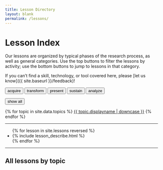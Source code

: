 ```yaml
---
title: Lesson Directory
layout: blank
permalink: /lessons/
---
```


# Lesson Index

Our lessons are organized by typical phases of the research process, as well as general categories. Use the top buttons to filter the lessons by activity; use the bottom buttons to jump to lessons in that category.

If you can’t find a skill, technology, or tool covered here, please [let us know]({{ site.baseurl }}/feedback)!

  <div class="btn-group btn-group-justified">
    <button class="btn btn-primary" id="filter-acquiring" type="submit">acquire</button>
    <button class="btn btn-primary" id="filter-transforming" type="submit">transform</button>
    <button class="btn btn-primary" id="filter-presenting" type="submit">present</button>
    <button class="btn btn-primary" id="filter-sustaining" type="submit">sustain</button>
    <button class="btn btn-primary" id="filter-analyzing" type="submit">analyze</button>
  </div>

  <button class="btn btn-primary" id="filter-none" type="submit">show all</button>

<div class="topics">
    {% for topic in site.data.topics %}
      <a class="btn btn-secondary" role="button" href="{{ site.baseurl }}/lessons/#{{ topic.displayname | slugify }}">{{ topic.displayname | downcase }}</a>
    {% endfor %}
</div>

<hr>

  <div id="eachlesson">
    <ul class="list">
    {% for lesson in site.lessons reversed %}
      <li>{% include lesson_describe.html %}</li>
    {% endfor %}
    </ul>
  </div>

<script src="//cdnjs.cloudflare.com/ajax/libs/list.js/1.5.0/list.min.js"></script>
<script src="{{ site.baseurl }}/js/lessonfilter.js"></script>

<script>
  $(function() {
    initSort();
  });
</script>

<hr style="clear:both"/>

## All lessons by topic
<!--
{% for topic in site.data.topics %}
### {{ topic.displayname }}
*{{ topic.description }}*  


  {% for lesson in site.lessons %}
    {% if lesson.topics contains topic.type%}  
      {% include lesson_describe.html %}
    {% endif %}
  {% endfor %}

{% endfor %}
-->
